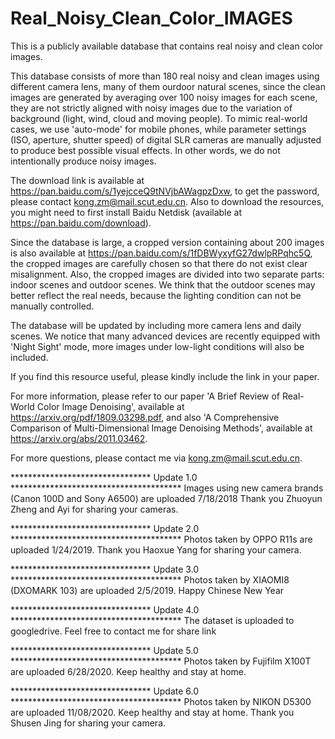 # Real_Noisy_Clean_Color_IMAGES
This is a publicly available database that contains real noisy and clean color images.

This database consists of more than 180 real noisy and clean images using different camera lens, many of them ourdoor natural scenes, since the clean images are generated by averaging over 100 noisy images for each scene, they are not strictly aligned with noisy images due to the variation of background (light, wind, cloud and moving people). To mimic real-world cases, we use 'auto-mode' for mobile phones, while parameter settings (ISO, aperture, shutter speed) of digital SLR cameras are manually adjusted to produce best possible visual effects. In other words, we do not intentionally produce noisy images.

The download link is available at https://pan.baidu.com/s/1yejcceQ9tNVjbAWagpzDxw, to get the password, please contact kong.zm@mail.scut.edu.cn. Also to download the resources, you might need to first install Baidu Netdisk (available at https://pan.baidu.com/download).

Since the database is large, a cropped version containing about 200 images is also available at https://pan.baidu.com/s/1fDBWyxyfG27dwlpRPqhc5Q, the cropped images are carefully chosen so that there do not exist clear misalignment. Also, the cropped images are divided into two separate parts: indoor scenes and outdoor scenes. We think that the outdoor scenes may better reflect the real needs, because the lighting condition can not be manually controlled.

The database will be updated by including more camera lens and daily scenes. We notice that many advanced devices are recently equipped with 'Night Sight' mode, more images under low-light conditions will also be included.

If you find this resource useful, please kindly include the link in your paper.

For more information, please refer to our paper 'A Brief Review of Real-World Color Image Denoising', available at https://arxiv.org/pdf/1809.03298.pdf, and also 'A Comprehensive Comparison of Multi-Dimensional Image Denoising Methods', available at https://arxiv.org/abs/2011.03462.

For more questions, please contact me via kong.zm@mail.scut.edu.cn.


******************************** Update 1.0 ***************************************
Images using new camera brands (Canon 100D and Sony A6500) are uploaded 7/18/2018 
Thank you Zhuoyun Zheng and Ayi for sharing your cameras.

******************************** Update 2.0 ***************************************
Photos taken by OPPO R11s are uploaded 1/24/2019. 
Thank you Haoxue Yang for sharing your camera.

******************************** Update 3.0 ***************************************
Photos taken by XIAOMI8 (DXOMARK 103) are uploaded 2/5/2019. Happy Chinese New Year

******************************** Update 4.0 ***************************************
The dataset is uploaded to googledrive. Feel free to contact me for share link

******************************** Update 5.0 ***************************************
Photos taken by Fujifilm X100T are uploaded 6/28/2020. Keep healthy and stay at home.

******************************** Update 6.0 ***************************************
Photos taken by NIKON D5300 are uploaded 11/08/2020. Keep healthy and stay at home.
Thank you Shusen Jing for sharing your camera.
